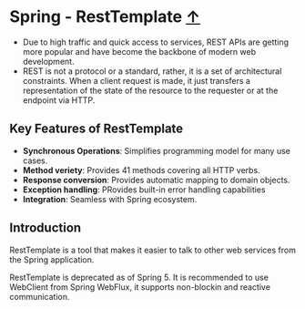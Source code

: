 # Spring - RestTemplate [↑](../../../README.md#vi-spring-with-rest-api)
- Due to high traffic and quick access to services, REST APIs are getting more popular and have become the backbone of modern web development.
- REST is not a protocol or a standard, rather, it is a set of architectural constraints. When a client request is made, it just transfers a representation of the state of the resource to the requester or at the endpoint via HTTP.

## Key Features of RestTemplate
- **Synchronous Operations**: Simplifies programming model for many use cases.
- **Method veriety**: Provides 41 methods covering all HTTP verbs.
- **Response conversion**: Provides automatic mapping to domain objects.
- **Exception handling**: PRovides built-in error handling capabilities
- **Integration**: Seamless with Spring ecosystem.


## Introduction
RestTemplate is a tool that makes it easier to talk to other web services from the Spring application.

RestTemplate is deprecated as of Spring 5. It is recommended to use WebClient from Spring WebFlux, it supports non-blockin and reactive communication.
